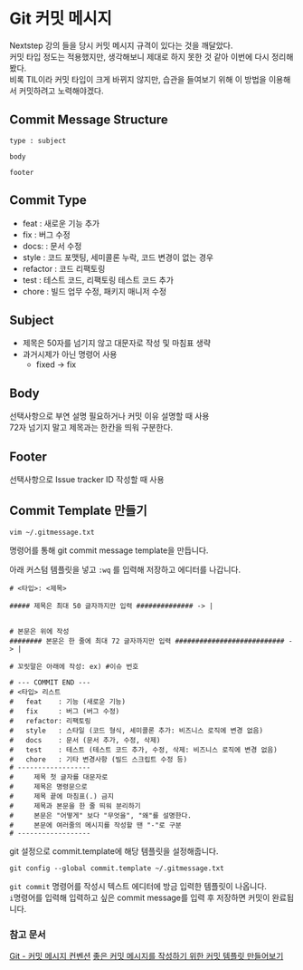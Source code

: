 # Git 커밋 메시지

Nextstep 강의 들을 당시 커밋 메시지 규격이 있다는 것을 깨달았다.<br/>
커밋 타입 정도는 적용했지만, 생각해보니 제대로 하지 못한 것 같아 이번에 다시 정리해봤다.<br/>
비록 TIL이라 커밋 타입이 크게 바뀌지 않지만, 습관을 들여보기 위해 이 방법을 이용해서 커밋하려고 노력해야겠다.

## Commit Message Structure
```
type : subject

body

footer
```

## Commit Type
* feat : 새로운 기능 추가
* fix : 버그 수정
* docs: : 문서 수정
* style : 코드 포맷팅, 세미콜론 누락, 코드 변경이 없는 경우
* refactor : 코드 리팩토링
* test : 테스트 코드, 리팩토링 테스트 코드 추가
* chore : 빌드 업무 수정, 패키지 매니저 수정

## Subject
- 제목은 50자를 넘기지 않고 대문자로 작성 및 마침표 생략
- 과거시제가 아닌 명령어 사용
    * fixed -> fix

## Body
선택사항으로 부연 설명 필요하거나 커밋 이유 설명할 때 사용<br/>
72자 넘기지 말고 제목과는 한칸을 띄워 구분한다.

## Footer
선택사항으로 Issue tracker ID 작성할 때 사용

## Commit Template 만들기
```
vim ~/.gitmessage.txt
```
명령어를 통해 git commit message template을 만듭니다.


아래 커스텀 템플릿을 넣고 `:wq` 를 입력해 저장하고 에디터를 나갑니다.

```
# <타입>: <제목>

##### 제목은 최대 50 글자까지만 입력 ############## -> |


# 본문은 위에 작성
######## 본문은 한 줄에 최대 72 글자까지만 입력 ########################### -> |

# 꼬릿말은 아래에 작성: ex) #이슈 번호

# --- COMMIT END ---
# <타입> 리스트
#   feat    : 기능 (새로운 기능)
#   fix     : 버그 (버그 수정)
#   refactor: 리팩토링
#   style   : 스타일 (코드 형식, 세미콜론 추가: 비즈니스 로직에 변경 없음)
#   docs    : 문서 (문서 추가, 수정, 삭제)
#   test    : 테스트 (테스트 코드 추가, 수정, 삭제: 비즈니스 로직에 변경 없음)
#   chore   : 기타 변경사항 (빌드 스크립트 수정 등)
# ------------------
#     제목 첫 글자를 대문자로
#     제목은 명령문으로
#     제목 끝에 마침표(.) 금지
#     제목과 본문을 한 줄 띄워 분리하기
#     본문은 "어떻게" 보다 "무엇을", "왜"를 설명한다.
#     본문에 여러줄의 메시지를 작성할 땐 "-"로 구분
# ------------------
```

git 설정으로 commit.template에 해당 템플릿을 설정해줍니다.
```
git config --global commit.template ~/.gitmessage.txt
```

`git commit` 명령어를 작성시 텍스트 에디터에 방금 입력한 템플릿이 나옵니다.<br/>
`i`명령어를 입력해 입력하고 싶은 commit message를 입력 후 저장하면 커밋이 완료됩니다.


### 참고 문서
[Git - 커밋 메시지 컨벤션](https://doublesprogramming.tistory.com/256)
[좋은 커밋 메시지를 작성하기 위한 커밋 템플릿 만들어보기](https://junwoo45.github.io/2020-02-06-commit_template/)
